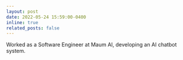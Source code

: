 ```yaml
---
layout: post
date: 2022-05-24 15:59:00-0400
inline: true
related_posts: false
---
```


Worked as a Software Engineer at Maum AI, developing an AI chatbot system.